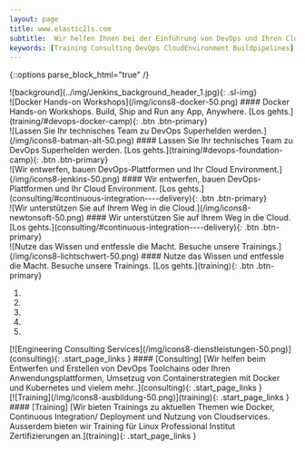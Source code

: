 ```yaml
---
layout: page
title: www.elastic2ls.com
subtitle:  Wir helfen Ihnen bei der Einführung von DevOps und Ihren Cloud Migration. Wir entwerfen, bauen DevOps-Plattformen und Ihr Cloud Environment. Wir bieten Trainings zu den Themen DevOps, Cloud, Linux und vieles mehr.
keywords: [Training Consulting DevOps CloudEnvironment Buildpipelines]
---
```

{::options parse_block_html="true" /}

<!-- ![background](../img/clouds_bg2.jpg){: .bg-img} -->
<!--- SLIDER -->
<div class="slider">

<div id="carousel-top" class="carousel" data-interval="5000" data-ride="carousel">
![background](../img/Jenkins_background_header_1.jpg){: .sl-img}

<div class="carousel-inner">

<!-- ___ -->

<div class="item active">
![Docker Hands-on Workshops](/img/icons8-docker-50.png)
#### Docker Hands-on Workshops. Build, Ship and Run any App, Anywhere.
[Los gehts.](training/#devops-docker-camp){: .btn .btn-primary}
</div>

<div class="item">
![Lassen Sie Ihr technisches Team zu DevOps Superhelden werden.](/img/icons8-batman-alt-50.png)
#### Lassen Sie Ihr technisches Team zu DevOps Superhelden werden.
[Los gehts.](training/#devops-foundation-camp){: .btn .btn-primary}
</div>

<div class="item">
![Wir entwerfen, bauen DevOps-Plattformen und Ihr Cloud Environment.](/img/icons8-jenkins-50.png)
#### Wir entwerfen, bauen DevOps-Plattformen und Ihr Cloud Environment.
[Los gehts.](consulting/#continuous-integration----delivery){: .btn .btn-primary}
</div>

<div class="item">
![Wir unterstützen Sie auf Ihrem Weg in die Cloud.](/img/icons8-newtonsoft-50.png)
#### Wir unterstützen Sie auf Ihrem Weg in die Cloud.
[Los gehts.](consulting/#continuous-integration----delivery){: .btn .btn-primary}
</div>

<div class="item">
![Nutze das Wissen und entfessle die Macht. Besuche unsere Trainings.](/img/icons8-lichtschwert-50.png)
#### Nutze das Wissen und entfessle die Macht. Besuche unsere Trainings.
[Los gehts.](training){: .btn .btn-primary}
</div>

<ol class="carousel-indicators hidden-xs">
  <li data-target="#carousel-top" data-slide-to="0" class="active"></li>
  <li data-target="#carousel-top" data-slide-to="1"></li>
  <li data-target="#carousel-top" data-slide-to="2"></li>
  <li data-target="#carousel-top" data-slide-to="3"></li>
  <li data-target="#carousel-top" data-slide-to="4"></li>
</ol>

</div>

<!-- ___ -->

</div>
</div>      
<!--- SLIDER -->
<!--- BOXES  -->
<div class="grid-content">

<div class="col-sm-12 col-md-6">
<div class="boxes flexible">
[![Engineering Consulting Services](/img/icons8-dienstleistungen-50.png)](consulting){: .start_page_links }
#### [Consulting]
[Wir helfen beim Entwerfen und Erstellen von DevOps Toolchains oder Ihren Anwendungsplattformen, Umsetzug von Containerstrategien mit Docker und Kubernetes und vielem mehr..](consulting){: .start_page_links }
</div>
</div>

<div class="col-sm-12 col-md-6">
<div class="boxes flexible">
[![Training](/img/icons8-ausbildung-50.png)](training){: .start_page_links }
#### [Training]
[Wir bieten Trainings zu aktuellen Themen wie Docker, Continuous Integration/ Deployment und Nutzung von Cloudservices. Ausserdem bieten wir Training für Linux Professional Institut Zertifizierungen an.](training){: .start_page_links }
</div>
</div>

</div>
<!--- BOXES  -->
